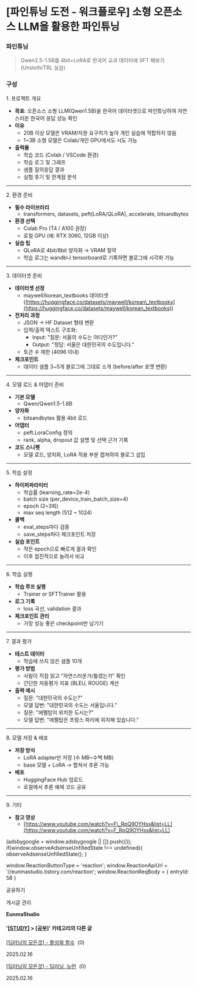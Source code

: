
# [파인튜닝 도전 - 워크플로우]  소형 오픈소스 LLM을 활용한 파인튜닝

### 파인튜닝 

> Qwen2.5-1.5B를 4bit+LoRA로 한국어 교과 데이터에 SFT 해보기 (Unsloth/TRL 실습)

### 구성

1\. 프로젝트 개요

*   **목표**: 오픈소스 소형 LLM(Qwen1.5B)을 한국어 데이터셋으로 파인튜닝하여 자연스러운 한국어 응답 성능 확인
*   **이유**
    *   20B 이상 모델은 VRAM/자원 요구치가 높아 개인 실습에 적합하지 않음
    *   1~3B 소형 모델은 Colab/개인 GPU에서도 시도 가능
*   **출력물**
    *   학습 코드 (Colab / VSCode 환경)
    *   학습 로그 및 그래프
    *   샘플 질의응답 결과
    *   실험 후기 및 한계점 분석

* * *

2\. 환경 준비

*   **필수 라이브러리**
    *   transformers, datasets, peft(LoRA/QLoRA), accelerate, bitsandbytes
*   **환경 선택**
    *   Colab Pro (T4 / A100 권장)
    *   로컬 GPU (예: RTX 3060, 12GB 이상)
*   **실습 팁**
    *   QLoRA로 4bit/8bit 양자화 → VRAM 절약
    *   학습 로그는 wandb나 tensorboard로 기록하면 블로그에 시각화 가능

* * *

3\. 데이터셋 준비

*   **데이터셋 선정**
    *   maywell/korean\_textbooks 데이터셋 ([https://huggingface.co/datasets/maywell/korean\_textbooks](https://huggingface.co/datasets/maywell/korean_textbooks))
*   **전처리 과정**
    *   JSON → HF Dataset 형태 변환
    *   입력/출력 텍스트 구조화:
        *   Input: "질문: 서울의 수도는 어디인가?"
        *   Output: "정답: 서울은 대한민국의 수도입니다."
    *   토큰 수 제한 (4096 이내)
*   **체크포인트**
    *   데이터 샘플 3~5개 블로그에 그대로 소개 (before/after 포맷 변환)

* * *

4\. 모델 로드 & 어댑터 준비

*   **기본 모델**
    *   Qwen/Qwen1.5-1.8B
*   **양자화**
    *   bitsandbytes 활용 4bit 로드
*   **어댑터**
    *   peft.LoraConfig 정의
    *   rank, alpha, dropout 값 설명 및 선택 근거 기록
*   **코드 스니펫**
    *   모델 로드, 양자화, LoRA 적용 부분 캡쳐하여 블로그 삽입

* * *

5\. 학습 설정

*   **하이퍼파라미터**
    *   학습률 (learning\_rate=2e-4)
    *   batch size (per\_device\_train\_batch\_size=4)
    *   epoch (2~3회)
    *   max seq length (512 ~ 1024)
*   **콜백**
    *   eval\_steps마다 검증
    *   save\_steps마다 체크포인트 저장
*   **실습 포인트**
    *   작은 epoch으로 빠르게 결과 확인
    *   이후 점진적으로 늘려서 비교

* * *

6\. 학습 실행

*   **학습 루프 실행**
    *   Trainer or SFTTrainer 활용
*   **로그 기록**
    *   loss 곡선, validation 결과
*   **체크포인트 관리**
    *   가장 성능 좋은 checkpoint만 남기기

* * *

7\. 결과 평가

*   **테스트 데이터**
    *   학습에 쓰지 않은 샘플 10개
*   **평가 방법**
    *   사람이 직접 읽고 “자연스러운가/틀렸는가” 확인
    *   간단한 자동평가 지표 (BLEU, ROUGE) 계산
*   **출력 예시**
    *   질문: "대한민국의 수도는?"
    *   모델 답변: "대한민국의 수도는 서울입니다." 
    *   질문: "에펠탑이 위치한 도시는?"
    *   모델 답변: "에펠탑은 프랑스 파리에 위치해 있습니다." 

* * *

8\. 모델 저장 & 배포

*   **저장 방식**
    *   LoRA adapter만 저장 (수 MB~수백 MB)
    *   base 모델 + LoRA → 합쳐서 추론 가능
*   **배포**
    *   HuggingFace Hub 업로드
    *   로컬에서 추론 예제 코드 공유

* * *

9\. 기타

*   **참고 영상**
    *   [https://www.youtube.com/watch?v=F\_RpQ9OYHss&list=LL](https://www.youtube.com/watch?v=F_RpQ9OYHss&list=LL)

(adsbygoogle = window.adsbygoogle || \[\]).push({}); if(window.observeAdsenseUnfilledState !== undefined){ observeAdsenseUnfilledState(); }

window.ReactionButtonType = 'reaction'; window.ReactionApiUrl = '//eunmastudio.tistory.com/reaction'; window.ReactionReqBody = { entryId: 58 }

공유하기

게시글 관리

**EunmaStudio**

#### '[\[STUDY\]](/category/%5BSTUDY%5D) > [\[공부\]](/category/%5BSTUDY%5D/%5B%EA%B3%B5%EB%B6%80%5D)' 카테고리의 다른 글

[\[딥러닝의 모든것\] - 활성화 함수](/54)  (0)

2025.02.16

[\[딥러닝의 모든것\] - 딥러닝, 뉴런](/53)  (0)

2025.02.16
            